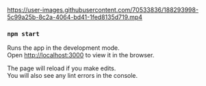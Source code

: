 

https://user-images.githubusercontent.com/70533836/188293998-5c99a25b-8c2a-4064-bd41-1fed8135d719.mp4


### `npm start`

Runs the app in the development mode.\
Open [http://localhost:3000](http://localhost:3000) to view it in the browser.

The page will reload if you make edits.\
You will also see any lint errors in the console.
